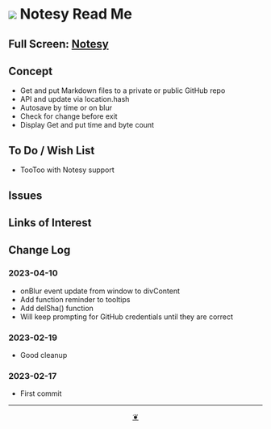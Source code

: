 # [![](https://pushme-pullyou.github.io/assets/svg/octicon.svg )](https://github.com/theo-armour/2023/ "Source code on GitHub" ) Notesy Read Me


<!--@@@
<div class=iframe-resize ><iframe src=https:/theo-armour.github.io/2023/apps/notesy/ height=100% width=100% ></iframe></div>
_"Notesy" in a resizable window_
@@@-->

## Full Screen: [Notesy]( https:/theo-armour.github.io/2023/apps/notesy )


## Concept

* Get and put Markdown files to a private or public GitHub repo
* API and update via location.hash
* Autosave by time or on blur
* Check for change before exit
* Display Get and put time and byte count

## To Do / Wish List

* TooToo with Notesy support


## Issues


## Links of Interest


## Change Log

### 2023-04-10

* onBlur event update from window to divContent
* Add function reminder to tooltips
* Add delSha() function
* Will keep prompting for GitHub credentials until they are correct


### 2023-02-19

* Good cleanup

### 2023-02-17

* First commit


***

<center title="Hello! Click me to go up to the top" ><a class=aDingbat href=javascript:window.scrollTo(0,0);> ❦ </a></center>
